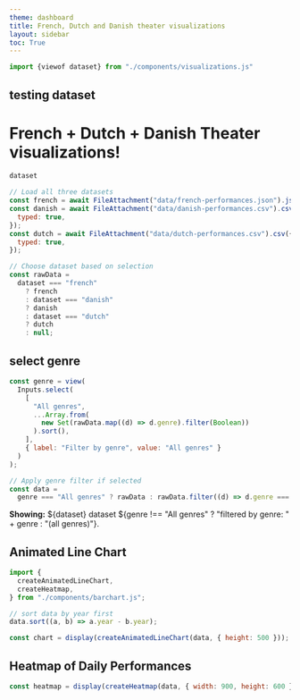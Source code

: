 ```yaml
---
theme: dashboard
title: French, Dutch and Danish theater visualizations
layout: sidebar
toc: True
---
```


```js
import {viewof dataset} from "./components/visualizations.js"
```
## testing dataset



<!-- styling -->

<style>
  .tab-bar {
    display: flex;
    gap: 10px;
    margin: 10px 0 20px 0;
  }

  .tab-button {
    padding: 8px 16px;
    border: 1px solid #ccc;
    background-color: #f4f4f4;
    border-radius: 6px 6px 0 0;
    cursor: pointer;
    font-weight: bold;
    font-size: 14px;
    color: #333;
    transition: all 0.2s ease;
  }

  .tab-button.active {
    background-color: #ffffff;
    border-bottom: 2px solid white;
    color: #1c7ed6;
    box-shadow: 0 -2px 4px rgba(0, 0, 0, 0.1);
  }
</style>


# French + Dutch + Danish Theater visualizations!

<!-- ## Total Performances by Database from 1748-1778 -->


<!-- choosing dataset -->

```js
dataset
```

```js
// Load all three datasets
const french = await FileAttachment("data/french-performances.json").json();
const danish = await FileAttachment("data/danish-performances.csv").csv({
  typed: true,
});
const dutch = await FileAttachment("data/dutch-performances.csv").csv({
  typed: true,
});
```

```js
// Choose dataset based on selection
const rawData =
  dataset === "french"
    ? french
    : dataset === "danish"
    ? danish
    : dataset === "dutch"
    ? dutch
    : null;
```

## select genre

```js
const genre = view(
  Inputs.select(
    [
      "All genres",
      ...Array.from(
        new Set(rawData.map((d) => d.genre).filter(Boolean))
      ).sort(),
    ],
    { label: "Filter by genre", value: "All genres" }
  )
);
```

```js
// Apply genre filter if selected
const data =
  genre === "All genres" ? rawData : rawData.filter((d) => d.genre === genre);
```

**Showing:** ${dataset} dataset ${genre !== "All genres" ? "filtered by genre: " + genre : "(all genres)"}.

## Animated Line Chart

<div id="chart-container"></div>

```js
import {
  createAnimatedLineChart,
  createHeatmap,
} from "./components/barchart.js";

// sort data by year first
data.sort((a, b) => a.year - b.year);

const chart = display(createAnimatedLineChart(data, { height: 500 }));
```


## Heatmap of Daily Performances

```js
const heatmap = display(createHeatmap(data, { width: 900, height: 600 }));
```
<div id="map-container"></div>
